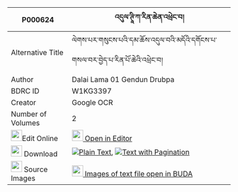 |P000624|འདུལ་ཊཱི་ཀ་རིན་ཆེན་འཕྲེང་བ། 
| --- | --- 
|Alternative Title |ལེགས་པར་གསུངས་པའི་དམ་ཆོས་འདུལ་བའི་མདོའི་དགོངས་པ་གསལ་བར་བྱེད་པ་རིན་པོ་ཆེའི་འཕྲེང་བ།
|Author| Dalai Lama 01 Gendun Drubpa
|BDRC ID | W1KG3397
|Creator | Google OCR
|Number of Volumes| 2
|<img width="25" src="https://img.icons8.com/color/25/000000/edit-property.png">Edit Online| [<img width="25" src="https://avatars.githubusercontent.com/u/45091458?s=200&v=4"> Open in Editor](http://editor.openpecha.org/P000624)
|<img width="25" src="https://img.icons8.com/fluent/48/000000/download-2.png"/>  Download | [![](https://img.icons8.com/color/20/000000/txt.png)Plain Text](https://github.com/Openpecha/P000624/releases/download/v1/dul_ti_ka_rinchen_trengwa_plain_P000624.zip), [![](https://img.icons8.com/color/20/000000/txt.png)Text with Pagination](https://github.com/Openpecha/P000624/releases/download/v1/dul_ti_ka_rinchen_trengwa_pages_P000624.zip)
|<img width="25" src="https://img.icons8.com/plasticine/100/000000/pictures-folder.png"/>  Source Images | [<img width="25" src="https://library.bdrc.io/icons/BUDA-small.svg"> Images of text file open in BUDA](https://library.bdrc.io/show/bdr:W1KG3397)